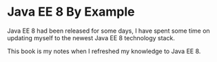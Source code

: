# Java EE 8 By Example

Java EE 8 had been released for some days, I have spent some time on updating myself to the newest Java EE 8 technology stack. 

This book is my notes when I refreshed my knowledge to Java EE 8.


